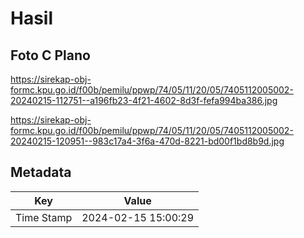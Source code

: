 # Hasil

## Foto C Plano

https://sirekap-obj-formc.kpu.go.id/f00b/pemilu/ppwp/74/05/11/20/05/7405112005002-20240215-112751--a196fb23-4f21-4602-8d3f-fefa994ba386.jpg

https://sirekap-obj-formc.kpu.go.id/f00b/pemilu/ppwp/74/05/11/20/05/7405112005002-20240215-120951--983c17a4-3f6a-470d-8221-bd00f1bd8b9d.jpg


## Metadata

| Key        | Value               |
| ---------- | ------------------- |
| Time Stamp | 2024-02-15 15:00:29 |



